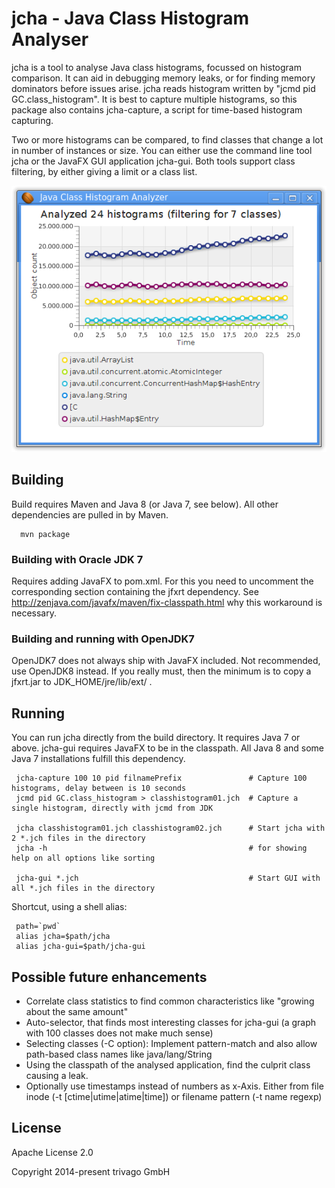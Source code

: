# jcha - Java Class Histogram Analyser

jcha is a tool to analyse Java class histograms, focussed on histogram comparison.
It can aid in debugging memory leaks, or for finding memory dominators before issues arise.
jcha reads histogram written by "jcmd pid GC.class_histogram". It is best to
capture multiple histograms, so this package also contains jcha-capture, a script for
time-based histogram capturing.

Two or more histograms can be compared, to find classes that change a lot in number of instances
or size. You can either use the command line tool jcha  or the JavaFX GUI application jcha-gui.
Both tools support class filtering, by either giving a limit or a class list.

![GUI screenshot](screenshots/jcha-gui.png "The JavaFX application jcha-gui")



## Building
Build requires Maven and Java 8 (or Java 7, see below). All other dependencies are pulled in by Maven.
```
  mvn package
```

### Building with Oracle JDK 7
Requires adding JavaFX to pom.xml. For this you need to uncomment the corresponding
section containing the jfxrt dependency. See http://zenjava.com/javafx/maven/fix-classpath.html
why this workaround is necessary.

### Building and running with OpenJDK7
OpenJDK7 does not always ship with JavaFX included. Not recommended, use OpenJDK8 instead. If you
really must, then the minimum is to copy a jfxrt.jar to JDK_HOME/jre/lib/ext/ .

## Running
You can run jcha directly from the build directory. It requires Java 7 or above.
jcha-gui requires JavaFX to be in the classpath. All Java 8 and some Java 7 installations fulfill this dependency.
```
 jcha-capture 100 10 pid filnamePrefix               # Capture 100 histograms, delay between is 10 seconds
 jcmd pid GC.class_histogram > classhistogram01.jch  # Capture a single histogram, directly with jcmd from JDK

 jcha classhistogram01.jch classhistogram02.jch      # Start jcha with 2 *.jch files in the directory
 jcha -h                                             # for showing help on all options like sorting
 
 jcha-gui *.jch                                      # Start GUI with all *.jch files in the directory
```

Shortcut, using a shell alias:
```
 path=`pwd`
 alias jcha=$path/jcha
 alias jcha-gui=$path/jcha-gui
```

## Possible future enhancements
 * Correlate class statistics to find common characteristics like "growing about the same amount"
 * Auto-selector, that finds most interesting classes for jcha-gui (a graph with 100 classes does not make much sense)
 * Selecting classes (-C option): Implement pattern-match and also allow path-based class names like java/lang/String
 * Using the classpath of the analysed application, find the culprit class causing a leak.
 * Optionally use timestamps instead of numbers as x-Axis. Either from file inode (-t [ctime|utime|atime|time])
   or filename pattern (-t name regexp)

## License
Apache License 2.0

Copyright 2014-present trivago GmbH

